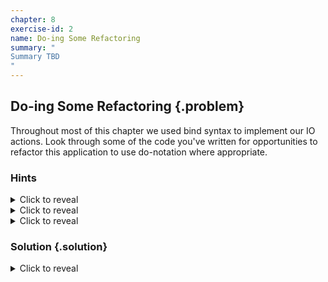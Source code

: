 ```yaml
---
chapter: 8
exercise-id: 2
name: Do-ing Some Refactoring
summary: "
Summary TBD
"
---
```


## Do-ing Some Refactoring {.problem}

Throughout most of this chapter we used bind syntax to implement our IO actions.
Look through some of the code you've written for opportunities to refactor this
application to use do-notation where appropriate.

### Hints
<div class="hints">

<details>
<summary>Click to reveal</summary>
<div class="details-body-outer">
<div class="details-body">

</div>
</div>
</details>

<details>
<summary>Click to reveal</summary>
<div class="details-body-outer">
<div class="details-body">

</div>
</div>
</details>

<details>
<summary>Click to reveal</summary>
<div class="details-body-outer">
<div class="details-body">

</div>
</div>
</details>

</div>

### Solution {.solution}

<div class="solution">

<details>
<summary>Click to reveal</summary>

<div class="details-body-outer">
<div class="details-body">


</div>
</div>
</details>

</div>

